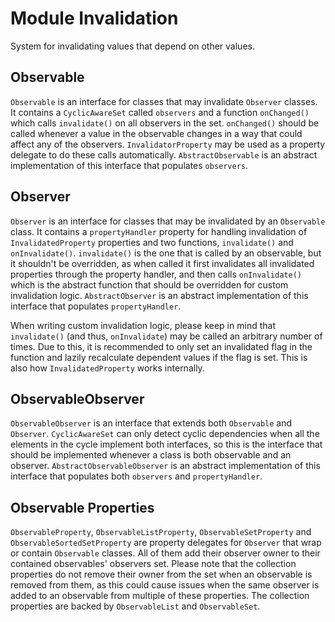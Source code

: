 # Module Invalidation

System for invalidating values that depend on other values.

## Observable

`Observable` is an interface for classes that may invalidate `Observer` classes. It contains a `CyclicAwareSet` called 
`observers` and a function `onChanged()` which calls `invalidate()` on all observers in the set. `onChanged()` should be
called whenever a value in the observable changes in a way that could affect any of the observers. `InvalidatorProperty` 
may be used as a property delegate to do these calls automatically. `AbstractObservable` is an abstract implementation 
of this interface that populates `observers`.

## Observer

`Observer` is an interface for classes that may be invalidated by an `Observable` class. It contains a `propertyHandler`
property for handling invalidation of `InvalidatedProperty` properties and two functions, `invalidate()` and 
`onInvalidate()`. `invalidate()` is the one that is called by an observable, but it shouldn't be overridden, as when 
called it first invalidates all invalidated properties through the property handler, and then calls `onInvalidate()` 
which is the abstract function that should be overridden for custom invalidation logic. `AbstractObserver` is an
abstract implementation of this interface that populates `propertyHandler`.

When writing custom invalidation logic, please keep in mind that `invalidate()` (and thus, `onInvalidate`) may be called
an arbitrary number of times. Due to this, it is recommended to only set an invalidated flag in the function and lazily
recalculate dependent values if the flag is set. This is also how `InvalidatedProperty` works internally.

## ObservableObserver

`ObservableObserver` is an interface that extends both `Observable` and `Observer`. `CyclicAwareSet` can only detect
cyclic dependencies when all the elements in the cycle implement both interfaces, so this is the interface that should
be implemented whenever a class is both observable and an observer. `AbstractObservableObserver` is an abstract 
implementation of this interface that populates both `observers` and `propertyHandler`.

## Observable Properties

`ObservableProperty`, `ObservableListProperty`, `ObservableSetProperty` and `ObservableSortedSetProperty` are property
delegates for `Observer` that wrap or contain `Observable` classes. All of them add their observer owner to their 
contained observables' observers set. Please note that the collection properties do not remove their owner from the set
when an observable is removed from them, as this could cause issues when the same observer is added to an observable 
from multiple of these properties. The collection properties are backed by `ObservableList` and `ObservableSet`.